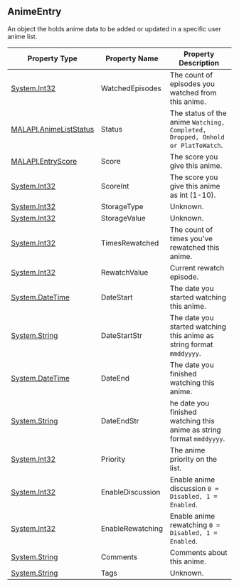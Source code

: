 ## AnimeEntry
An object the holds anime data to be added or updated in a specific user anime list.

| Property Type | Property Name | Property Description |
| ------------- | ------------- | -------------------- |
| [System.Int32] | WatchedEpisodes | The count of episodes you watched from this anime. |
| [MALAPI.AnimeListStatus] | Status | The status of the anime `Watching, Completed, Dropped, Onhold or PlatToWatch`. |
| [MALAPI.EntryScore] | Score | The score you give this anime. |
| [System.Int32] | ScoreInt | The score you give this anime as int (1-10). |
| [System.Int32] | StorageType | Unknown. |
| [System.Int32] | StorageValue | Unknown. |
| [System.Int32] | TimesRewatched | The count of times you've rewatched this anime. |
| [System.Int32] | RewatchValue | Current rewatch episode. |
| [System.DateTime] | DateStart | The date you started watching this anime. |
| [System.String] | DateStartStr | The date you started watching this anime as string format `mmddyyyy`. |
| [System.DateTime] | DateEnd | The date you finished watching this anime. |
| [System.String] | DateEndStr | he date you finished watching this anime as string format `mmddyyyy`. |
| [System.Int32] | Priority | The anime priority on the list. |
| [System.Int32] | EnableDiscussion | Enable anime discussion `0 = Disabled, 1 = Enabled`. |
| [System.Int32] | EnableRewatching | Enable anime rewatching `0 = Disabled, 1 = Enabled`. |
| [System.String] | Comments | Comments about this anime. |
| [System.String] | Tags | Unknown. |


[System.String]: <https://msdn.microsoft.com/en-us/library/system.string(v=vs.110).aspx>
[System.Int32]: <https://msdn.microsoft.com/en-us/library/system.int32(v=vs.80).aspx>
[System.DateTime]: <https://msdn.microsoft.com/en-us/library/system.datetime(v=vs.110).aspx>
[MALAPI.AnimeListStatus]: <https://github.com/i3dprogrammer/myanimelistAPI-wrapper/blob/master/docs/Enumerations.md#animeliststatus>
[MALAPI.MangaListStatus]: <https://github.com/i3dprogrammer/myanimelistAPI-wrapper/blob/master/docs/Enumerations.md#mangaliststatus>
[MALAPI.EntryScore]: <https://github.com/i3dprogrammer/myanimelistAPI-wrapper/blob/master/docs/Enumerations.md#entryscore>
[MALAPI.AnimeType]: <https://github.com/i3dprogrammer/myanimelistAPI-wrapper/blob/master/docs/Enumerations.md#animetype>
